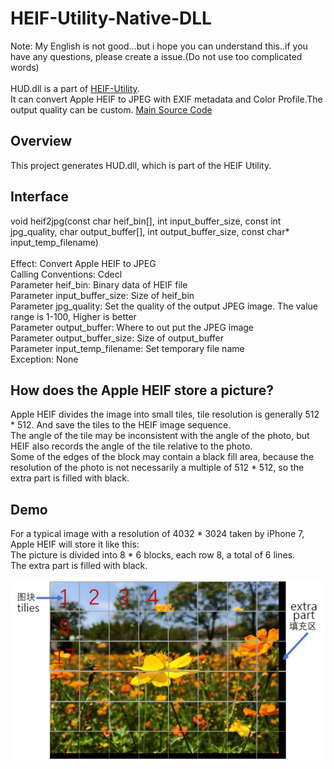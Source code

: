 ﻿# HEIF-Utility-Native-DLL
Note: My English is not good...but i hope you can understand this..if you have any questions, please create a issue.(Do not use too complicated words)<br><br>
HUD.dll is a part of <a href="https://github.com/liuziangexit/HEIF-Utility">HEIF-Utility</a>.<br>
It can convert Apple HEIF to JPEG with EXIF metadata and Color Profile.The output quality can be custom.
<a href="https://github.com/liuziangexit/HEIF-Utility-Native-DLL/blob/master/Srcs/HUD/main.cpp">Main Source Code</a><br>

<h2>Overview</h2>
This project generates HUD.dll, which is part of the HEIF Utility.<br>

<h2>Interface</h2>
void heif2jpg(const char heif_bin[], int input_buffer_size, const int jpg_quality, char output_buffer[], int output_buffer_size, const char* input_temp_filename)<br><br>
Effect: Convert Apple HEIF to JPEG<br>
Calling Conventions: Cdecl<br>
Parameter heif_bin: Binary data of HEIF file<br>
Parameter input_buffer_size: Size of heif_bin<br>
Parameter jpg_quality: Set the quality of the output JPEG image. The value range is 1-100, Higher is better<br>
Parameter output_buffer: Where to out put the JPEG image<br>
Parameter output_buffer_size: Size of output_buffer<br>
Parameter input_temp_filename: Set temporary file name<br>
Exception: None<br>

<h2>How does the Apple HEIF store a picture?</h2>
Apple HEIF divides the image into small tiles, tile resolution is generally 512 * 512. And save the tiles to the HEIF image sequence.<br>
The angle of the tile may be inconsistent with the angle of the photo, but HEIF also records the angle of the tile relative to the photo.<br>
Some of the edges of the block may contain a black fill area, because the resolution of the photo is not necessarily a multiple of 512 * 512, so the extra part is filled with black.<br>

<h2>Demo</h2>
For a typical image with a resolution of 4032 * 3024 taken by iPhone 7, Apple HEIF will store it like this:<br>
The picture is divided into 8 * 6 blocks, each row 8, a total of 6 lines.<br>
The extra part is filled with black.<br><br>
<img src="/Images/img1.jpg"><br>
